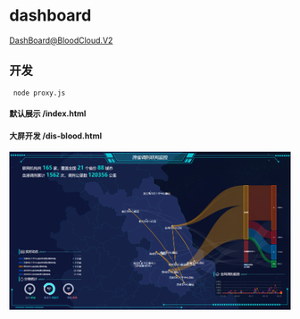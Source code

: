 # dashboard

DashBoard@BloodCloud.V2


## 开发

```
 node proxy.js
```

#### 默认展示   /index.html

#### 大屏开发   /dis-blood.html

![截图][截图]

[截图]: ./screen/screen.png 
